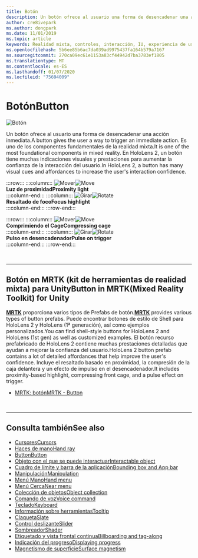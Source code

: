 ```yaml
---
title: Botón
description: Un botón ofrece al usuario una forma de desencadenar una acción inmediata. Es uno de los componentes fundamentales de la realidad mixta.
author: cre8ivepark
ms.author: dongpark
ms.date: 11/01/2019
ms.topic: article
keywords: Realidad mixta, controles, interacción, IU, experiencia de usuario
ms.openlocfilehash: 5b6ee85b6ac7da039ad9975437fa164b579a7167
ms.sourcegitcommit: 270ca09ec61e1153a83cf44942d7ba3783ef1805
ms.translationtype: MT
ms.contentlocale: es-ES
ms.lasthandoff: 01/07/2020
ms.locfileid: "75694009"
---
```

# <a name="button"></a><span data-ttu-id="168c1-105">Botón</span><span class="sxs-lookup"><span data-stu-id="168c1-105">Button</span></span>

![Botón](images/UX/UX_Hero_Button.jpg)

<span data-ttu-id="168c1-107">Un botón ofrece al usuario una forma de desencadenar una acción inmediata.</span><span class="sxs-lookup"><span data-stu-id="168c1-107">A button gives the user a way to trigger an immediate action.</span></span> <span data-ttu-id="168c1-108">Es uno de los componentes fundamentales de la realidad mixta.</span><span class="sxs-lookup"><span data-stu-id="168c1-108">It is one of the most foundational components in mixed reality.</span></span> <span data-ttu-id="168c1-109">En HoloLens 2, un botón tiene muchas indicaciones visuales y prestaciones para aumentar la confianza de la interacción del usuario.</span><span class="sxs-lookup"><span data-stu-id="168c1-109">In HoloLens 2, a button has many visual cues and affordances to increase the user's interaction confidence.</span></span> 


:::row:::
    :::column:::
       <span data-ttu-id="168c1-110">![Mover](images/UX/UX_Button_Affordance_ProximityLight.jpg)</span><span class="sxs-lookup"><span data-stu-id="168c1-110">![Move](images/UX/UX_Button_Affordance_ProximityLight.jpg)</span></span><br>
       <span data-ttu-id="168c1-111">**Luz de proximidad**</span><span class="sxs-lookup"><span data-stu-id="168c1-111">**Proximity light**</span></span><br>
    :::column-end:::
    :::column:::
       <span data-ttu-id="168c1-112">![Girar](images/UX/UX_Button_Affordance_FocusHighlight.jpg)</span><span class="sxs-lookup"><span data-stu-id="168c1-112">![Rotate](images/UX/UX_Button_Affordance_FocusHighlight.jpg)</span></span><br>
        <span data-ttu-id="168c1-113">**Resaltado de foco**</span><span class="sxs-lookup"><span data-stu-id="168c1-113">**Focus highlight**</span></span><br>
    :::column-end:::
:::row-end:::

:::row:::
    :::column:::
       <span data-ttu-id="168c1-114">![Mover](images/UX/UX_Button_Affordance_Compression.jpg)</span><span class="sxs-lookup"><span data-stu-id="168c1-114">![Move](images/UX/UX_Button_Affordance_Compression.jpg)</span></span><br>
       <span data-ttu-id="168c1-115">**Comprimiendo el Cage**</span><span class="sxs-lookup"><span data-stu-id="168c1-115">**Compressing cage**</span></span><br>
    :::column-end:::
    :::column:::
       <span data-ttu-id="168c1-116">![Girar](images/UX/UX_Button_Affordance_Pulse.jpg)</span><span class="sxs-lookup"><span data-stu-id="168c1-116">![Rotate](images/UX/UX_Button_Affordance_Pulse.jpg)</span></span><br>
        <span data-ttu-id="168c1-117">**Pulso en desencadenador**</span><span class="sxs-lookup"><span data-stu-id="168c1-117">**Pulse on trigger**</span></span><br>
    :::column-end:::
:::row-end:::

<br>


---

## <a name="button-in-mrtkmixed-reality-toolkit-for-unity"></a><span data-ttu-id="168c1-118">Botón en MRTK (kit de herramientas de realidad mixta) para Unity</span><span class="sxs-lookup"><span data-stu-id="168c1-118">Button in MRTK(Mixed Reality Toolkit) for Unity</span></span>
<span data-ttu-id="168c1-119">**[MRTK](https://github.com/Microsoft/MixedRealityToolkit-Unity)** proporciona varios tipos de Prefabs de botón.</span><span class="sxs-lookup"><span data-stu-id="168c1-119">**[MRTK](https://github.com/Microsoft/MixedRealityToolkit-Unity)** provides various types of button prefabs.</span></span> <span data-ttu-id="168c1-120">Puede encontrar botones de estilo de Shell para HoloLens 2 y HoloLens (1ª generación), así como ejemplos personalizados.</span><span class="sxs-lookup"><span data-stu-id="168c1-120">You can find shell-style buttons for HoloLens 2 and HoloLens (1st gen) as well as customized examples.</span></span> <span data-ttu-id="168c1-121">El botón recurso prefabricado de HoloLens 2 contiene muchas prestaciones detalladas que ayudan a mejorar la confianza del usuario.</span><span class="sxs-lookup"><span data-stu-id="168c1-121">HoloLens 2 button prefab contains a lot of detailed affordances that help improve the user's confidence.</span></span> <span data-ttu-id="168c1-122">Incluye el resaltado basado en proximidad, la compresión de la caja delantera y un efecto de impulso en el desencadenador.</span><span class="sxs-lookup"><span data-stu-id="168c1-122">It includes proximity-based highlight, compressing front cage, and a pulse effect on trigger.</span></span>

* [<span data-ttu-id="168c1-123">MRTK: botón</span><span class="sxs-lookup"><span data-stu-id="168c1-123">MRTK - Button</span></span>](https://microsoft.github.io/MixedRealityToolkit-Unity/Documentation/README_Button.html)



<br>

---


## <a name="see-also"></a><span data-ttu-id="168c1-124">Consulta también</span><span class="sxs-lookup"><span data-stu-id="168c1-124">See also</span></span>

* [<span data-ttu-id="168c1-125">Cursores</span><span class="sxs-lookup"><span data-stu-id="168c1-125">Cursors</span></span>](cursors.md)
* [<span data-ttu-id="168c1-126">Haces de mano</span><span class="sxs-lookup"><span data-stu-id="168c1-126">Hand ray</span></span>](point-and-commit.md)
* [<span data-ttu-id="168c1-127">Button</span><span class="sxs-lookup"><span data-stu-id="168c1-127">Button</span></span>](button.md)
* [<span data-ttu-id="168c1-128">Objeto con el que se puede interactuar</span><span class="sxs-lookup"><span data-stu-id="168c1-128">Interactable object</span></span>](interactable-object.md)
* [<span data-ttu-id="168c1-129">Cuadro de límite y barra de la aplicación</span><span class="sxs-lookup"><span data-stu-id="168c1-129">Bounding box and App bar</span></span>](app-bar-and-bounding-box.md)
* [<span data-ttu-id="168c1-130">Manipulación</span><span class="sxs-lookup"><span data-stu-id="168c1-130">Manipulation</span></span>](direct-manipulation.md)
* [<span data-ttu-id="168c1-131">Menú Mano</span><span class="sxs-lookup"><span data-stu-id="168c1-131">Hand menu</span></span>](hand-menu.md)
* [<span data-ttu-id="168c1-132">Menú Cerca</span><span class="sxs-lookup"><span data-stu-id="168c1-132">Near menu</span></span>](near-menu.md)
* [<span data-ttu-id="168c1-133">Colección de objetos</span><span class="sxs-lookup"><span data-stu-id="168c1-133">Object collection</span></span>](object-collection.md)
* [<span data-ttu-id="168c1-134">Comando de voz</span><span class="sxs-lookup"><span data-stu-id="168c1-134">Voice command</span></span>](voice-input.md)
* [<span data-ttu-id="168c1-135">Teclado</span><span class="sxs-lookup"><span data-stu-id="168c1-135">Keyboard</span></span>](keyboard.md)
* [<span data-ttu-id="168c1-136">Información sobre herramientas</span><span class="sxs-lookup"><span data-stu-id="168c1-136">Tooltip</span></span>](tooltip.md)
* [<span data-ttu-id="168c1-137">Claqueta</span><span class="sxs-lookup"><span data-stu-id="168c1-137">Slate</span></span>](slate.md)
* [<span data-ttu-id="168c1-138">Control deslizante</span><span class="sxs-lookup"><span data-stu-id="168c1-138">Slider</span></span>](slider.md)
* [<span data-ttu-id="168c1-139">Sombreador</span><span class="sxs-lookup"><span data-stu-id="168c1-139">Shader</span></span>](shader.md)
* [<span data-ttu-id="168c1-140">Etiquetado y vista frontal continua</span><span class="sxs-lookup"><span data-stu-id="168c1-140">Billboarding and tag-along</span></span>](billboarding-and-tag-along.md)
* [<span data-ttu-id="168c1-141">Indicación del progreso</span><span class="sxs-lookup"><span data-stu-id="168c1-141">Displaying progress</span></span>](progress.md)
* [<span data-ttu-id="168c1-142">Magnetismo de superficie</span><span class="sxs-lookup"><span data-stu-id="168c1-142">Surface magnetism</span></span>](surface-magnetism.md)

